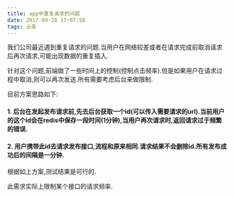 ```yaml
---
title: app中重复请求的问题
date: 2017-09-28 17:07:58
tags: 业务
---
```


  我们公司最近遇到重复请求的问题.当用户在网络较差或者在请求完成前取消请求后再次请求,可能出现数据的重复插入.

  针对这个问题,前端做了一些时间上的控制(控制点击频率).但是如果用户在请求过程中取消,则可以再次发送.所有需要考虑后台来做限制.

  目前方案思路如下:

   #### 1.  后台在发起发布请求前,先去后台获取一个id(可以传入需要请求的url).当前用户的这个id会在redis中保存一段时间(1分钟),当用户再次请求时,返回请求过于频繁的错误.
   #### 2.  用户携带此id去请求发布接口,流程和原来相同.请求结果不会删除id.所有发布成功后的间隔是一分钟.

  根据如上方案,测试结果是可行的.

  此需求实际上限制某个接口的请求频率.